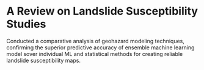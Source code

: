 # A Review on Landslide Susceptibility Studies
Conducted a comparative analysis of geohazard modeling techniques, confirming the superior predictive accuracy of ensemble machine learning model sover individual ML and statistical methods for creating reliable landslide susceptibility maps. 

